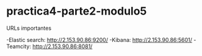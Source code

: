 # practica4-parte2-modulo5

URLs importantes

-Elastic search: http://2.153.90.86:9200/
-Kibana: http://2.153.90.86:5601/
-Teamcity: http://2.153.90.86:8081/

